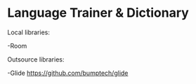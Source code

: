 # Language Trainer & Dictionary
Local libraries: 

-Room

Outsource libraries: 

-Glide https://github.com/bumptech/glide
